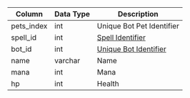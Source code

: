| Column     | Data Type | Description                          |
| ---------- | --------- | ------------------------------------ |
| pets_index | int       | Unique Bot Pet Identifier            |
| spell_id   | int       | [Spell Identifier](spells_new.md)    |
| bot_id     | int       | [Unique Bot Identifier](bot_data.md) |
| name       | varchar   | Name                                 |
| mana       | int       | Mana                                 |
| hp         | int       | Health                               |